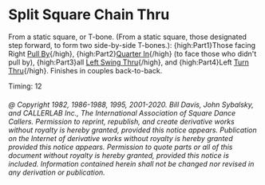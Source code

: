 
# Split Square Chain Thru

From a static square, or T-bone. (From a static square, those designated step forward,
to form two side-by-side T-bones.):
{high:Part1}Those facing Right [Pull By](../b1/pull_by.md){/high},
{high:Part2}[Quarter In](quarter_in.md){/high} (to face those
who didn't pull by),
{high:Part3}all [Left Swing Thru](../b2/swing_thru.md){/high},
and {high:Part4}Left [Turn Thru](../ms/turn_thru.md){/high}.
Finishes in couples back-to-back.

Timing: 12

###### @ Copyright 1982, 1986-1988, 1995, 2001-2020. Bill Davis, John Sybalsky, and CALLERLAB Inc., The International Association of Square Dance Callers. Permission to reprint, republish, and create derivative works without royalty is hereby granted, provided this notice appears. Publication on the Internet of derivative works without royalty is hereby granted provided this notice appears. Permission to quote parts or all of this document without royalty is hereby granted, provided this notice is included. Information contained herein shall not be changed nor revised in any derivation or publication.
